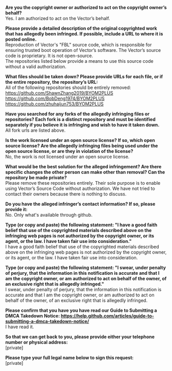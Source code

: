 **Are you the copyright owner or authorized to act on the copyright owner’s behalf?**  
Yes. I am authorized to act on the Vector’s behalf.

**Please provide a detailed description of the original copyrighted work that has allegedly been infringed. If possible, include a URL to where it is posted online.**  
Reproduction of Vector's "FBL" source code, which is responsible for ensuring trusted boot operation of Vector’s software. The Vector’s source code is proprietary. It is not open-source.  
The repositories listed below provide a means to use this source code without a valid authorization.

**What files should be taken down? Please provide URLs for each file, or if the entire repository, the repository’s URL:**  
All of the following repositories should be entirely removed:  
https://github.com/ShawnZhang2019/BYOM2PLUS  
https://github.com/BobDeng1974/BYOM2PLUS  
https://github.com/zhuhaijun753/BYOM2PLUS

**Have you searched for any forks of the allegedly infringing files or repositories? Each fork is a distinct repository and must be identified separately if you believe it is infringing and wish to have it taken down.**  
All fork urls are listed above.

**Is the work licensed under an open source license? If so, which open source license? Are the allegedly infringing files being used under the open source license, or are they in violation of the license?**  
No, the work is not licensed under an open source license.

**What would be the best solution for the alleged infringement? Are there specific changes the other person can make other than removal? Can the repository be made private?**  
Please remove these repositories entirely. Their sole purpose is to enable using Vector’s Source Code without authorization. We have not tried to contact their owners because there is nothing to discuss.

**Do you have the alleged infringer’s contact information? If so, please provide it:**   
No. Only what's available through github.

**Type (or copy and paste) the following statement: "I have a good faith belief that use of the copyrighted materials described above on the infringing web pages is not authorized by the copyright owner, or its agent, or the law. I have taken fair use into consideration."**  
I have a good faith belief that use of the copyrighted materials described above on the infringing web pages is not authorized by the copyright owner, or its agent, or the law. I have taken fair use into consideration.

**Type (or copy and paste) the following statement: "I swear, under penalty of perjury, that the information in this notification is accurate and that I am the copyright owner, or am authorized to act on behalf of the owner, of an exclusive right that is allegedly infringed."**  
I swear, under penalty of perjury, that the information in this notification is accurate and that I am the copyright owner, or am authorized to act on behalf of the owner, of an exclusive right that is allegedly infringed.

**Please confirm that you have you have read our Guide to Submitting a DMCA Takedown Notice: https://help.github.com/articles/guide-to-submitting-a-dmca-takedown-notice/**  
I have read it.

**So that we can get back to you, please provide either your telephone number or physical address:**  
[private]

**Please type your full legal name below to sign this request:**  
[private]

